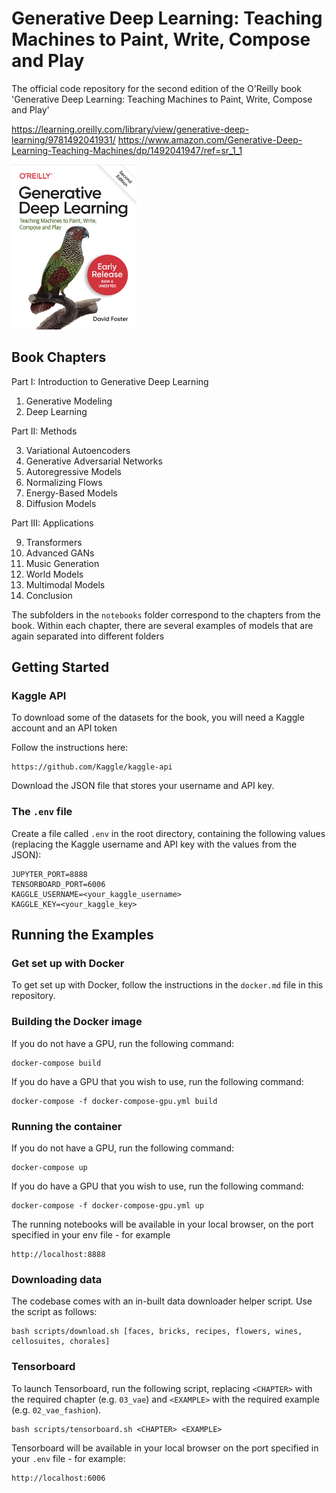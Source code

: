 # Generative Deep Learning: Teaching Machines to Paint, Write, Compose and Play

The official code repository for the second edition of the O'Reilly book 'Generative Deep Learning: Teaching Machines to Paint, Write, Compose and Play'

https://learning.oreilly.com/library/view/generative-deep-learning/9781492041931/
https://www.amazon.com/Generative-Deep-Learning-Teaching-Machines/dp/1492041947/ref=sr_1_1

<img src="assets/book_cover.png" width="200px">

## Book Chapters

Part I: Introduction to Generative Deep Learning

1. Generative Modeling
2. Deep Learning

Part II: Methods

3. Variational Autoencoders
4. Generative Adversarial Networks
5. Autoregressive Models
6. Normalizing Flows
7. Energy-Based Models
8. Diffusion Models

Part III: Applications

9. Transformers
10. Advanced GANs
11. Music Generation
12. World Models
13. Multimodal Models
14. Conclusion

The subfolders in the `notebooks` folder correspond to the chapters from the book.
Within each chapter, there are several examples of models that are again separated into different folders

## Getting Started

### Kaggle API

To download some of the datasets for the book, you will need a Kaggle account and an API token

Follow the instructions here:
```
https://github.com/Kaggle/kaggle-api
```

Download the JSON file that stores your username and API key.

### The `.env` file

Create a file called `.env` in the root directory, containing the following values (replacing the Kaggle username and API key with the values from the JSON):

```
JUPYTER_PORT=8888
TENSORBOARD_PORT=6006
KAGGLE_USERNAME=<your_kaggle_username>
KAGGLE_KEY=<your_kaggle_key>
```

## Running the Examples

### Get set up with Docker

To get set up with Docker, follow the instructions in the `docker.md` file in this repository.

### Building the Docker image

If you do not have a GPU, run the following command:

```
docker-compose build
```

If you do have a GPU that you wish to use, run the following command:

```
docker-compose -f docker-compose-gpu.yml build
```

### Running the container

If you do not have a GPU, run the following command:

```
docker-compose up
```

If you do have a GPU that you wish to use, run the following command:

```
docker-compose -f docker-compose-gpu.yml up
```

The running notebooks will be available in your local browser, on the port specified in your env file - for example

```
http://localhost:8888
```

### Downloading data

The codebase comes with an in-built data downloader helper script. Use the script as follows:

```
bash scripts/download.sh [faces, bricks, recipes, flowers, wines, cellosuites, chorales]
```

### Tensorboard

To launch Tensorboard, run the following script, replacing `<CHAPTER>` with the required chapter (e.g. `03_vae`) and `<EXAMPLE>` with the required example (e.g. `02_vae_fashion`).

```
bash scripts/tensorboard.sh <CHAPTER> <EXAMPLE>
```

Tensorboard will be available in your local browser on the port specified in your `.env` file - for example:
```
http://localhost:6006
```


